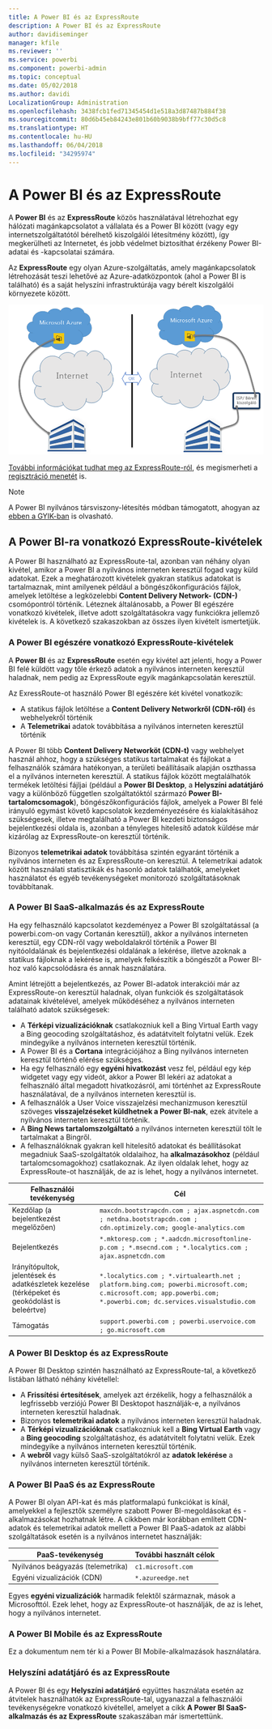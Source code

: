 ```yaml
---
title: A Power BI és az ExpressRoute
description: A Power BI és az ExpressRoute
author: davidiseminger
manager: kfile
ms.reviewer: ''
ms.service: powerbi
ms.component: powerbi-admin
ms.topic: conceptual
ms.date: 05/02/2018
ms.author: davidi
LocalizationGroup: Administration
ms.openlocfilehash: 3438fcb1fed71345454d1e518a3d87487b884f38
ms.sourcegitcommit: 80d6b45eb84243e801b60b9038b9bff77c30d5c8
ms.translationtype: HT
ms.contentlocale: hu-HU
ms.lasthandoff: 06/04/2018
ms.locfileid: "34295974"
---
```

# <a name="power-bi-and-expressroute"></a>A Power BI és az ExpressRoute
A **Power BI** és az **ExpressRoute** közös használatával létrehozhat egy hálózati magánkapcsolatot a vállalata és a Power BI között (vagy egy internetszolgáltatótól bérelhető kiszolgálói létesítmény között), így megkerülheti az Internetet, és jobb védelmet biztosíthat érzékeny Power BI-adatai és -kapcsolatai számára.

Az **ExpressRoute** egy olyan Azure-szolgáltatás, amely magánkapcsolatok létrehozását teszi lehetővé az Azure-adatközpontok (ahol a Power BI is található) és a saját helyszíni infrastruktúrája vagy bérelt kiszolgálói környezete között.

![](media/service-admin-power-bi-expressroute/pbi_expressroute_1.png)

[További információkat tudhat meg az ExpressRoute-ról](https://azure.microsoft.com/services/expressroute/), és megismerheti a [regisztráció menetét](https://azure.microsoft.com/pricing/details/expressroute/) is.

> [!NOTE]
> A Power BI nyilvános társviszony-létesítés módban támogatott, ahogyan az [ebben a GYIK-ban](https://docs.microsoft.com/azure/expressroute/expressroute-faqs) is olvasható.
> 
> 

## <a name="power-bi-expressroute-exceptions"></a>A Power BI-ra vonatkozó ExpressRoute-kivételek
A Power BI használható az ExpressRoute-tal, azonban van néhány olyan kivétel, amikor a Power BI a nyilvános interneten keresztül fogad vagy küld adatokat. Ezek a meghatározott kivételek gyakran statikus adatokat is tartalmaznak, mint amilyenek például a böngészőkonfigurációs fájlok, amelyek letöltése a legközelebbi **Content Delivery Network- (CDN-)** csomópontról történik. Léteznek általánosabb, a Power BI egészére vonatkozó kivételek, illetve adott szolgáltatásokra vagy funkciókra jellemző kivételek is. A következő szakaszokban az összes ilyen kivételt ismertetjük.

### <a name="overall-exceptions-to-power-bi-and-expressroute"></a>A Power BI egészére vonatkozó ExpressRoute-kivételek
A **Power BI** és az **ExpressRoute** esetén egy kivétel azt jelenti, hogy a Power BI felé küldött vagy tőle érkező adatok a nyilvános interneten keresztül haladnak, nem pedig az ExpressRoute egyik magánkapcsolatán keresztül.

Az ExressRoute-ot használó Power BI egészére két kivétel vonatkozik:

* A statikus fájlok letöltése a **Content Delivery Networkről (CDN-ről)** és webhelyekről történik
* A **Telemetrikai** adatok továbbítása a nyilvános interneten keresztül történik

A Power BI több **Content Delivery Networköt (CDN-t)** vagy webhelyet használ ahhoz, hogy a szükséges statikus tartalmakat és fájlokat a felhasználók számára hatékonyan, a területi beállításaik alapján oszthassa el a nyilvános interneten keresztül. A statikus fájlok között megtalálhatók termékek letöltési fájljai (például a **Power BI Desktop**, a **Helyszíni adatátjáró** vagy a különböző független szolgáltatóktól származó **Power BI-tartalomcsomagok**), böngészőkonfigurációs fájlok, amelyek a Power BI felé irányuló egymást követő kapcsolatok kezdeményezésére és kialakításához szükségesek, illetve megtalálható a Power BI kezdeti biztonságos bejelentkezési oldala is, azonban a tényleges hitelesítő adatok küldése már kizárólag az ExpressRoute-on keresztül történik.   

Bizonyos **telemetrikai adatok** továbbítása szintén egyaránt történik a nyilvános interneten és az ExpressRoute-on keresztül. A telemetrikai adatok között használati statisztikák és hasonló adatok találhatók, amelyeket használatot és egyéb tevékenységeket monitorozó szolgáltatásoknak továbbítanak.

### <a name="power-bi-saas-application-and-expressroute"></a>A Power BI SaaS-alkalmazás és az ExpressRoute
Ha egy felhasználó kapcsolatot kezdeményez a Power BI szolgáltatással (a powerbi.com-on vagy Cortanán keresztül), akkor a nyilvános interneten keresztül, egy CDN-ről vagy weboldalakról történik a Power BI nyitóoldalának és bejelentkezési oldalának a lekérése, illetve azoknak a statikus fájloknak a lekérése is, amelyek felkészítik a böngészőt a Power BI-hoz való kapcsolódásra és annak használatára.

Amint létrejött a bejelentkezés, az Power BI-adatok interakciói már az ExpressRoute-on keresztül haladnak, olyan funkciók és szolgáltatások adatainak kivételével, amelyek működéséhez a nyilvános interneten található adatok szükségesek:

* A **Térképi vizualizációknak** csatlakozniuk kell a Bing Virtual Earth vagy a Bing geocoding szolgáltatáshoz, és adatátvitelt folytatni velük. Ezek mindegyike a nyilvános interneten keresztül történik.
* A Power BI és a **Cortana** integrációjához a Bing nyilvános interneten keresztül történő elérése szükséges.
* Ha egy felhasználó egy **egyéni hivatkozást** vesz fel, például egy kép widgetet vagy egy videót, akkor a Power BI lekéri az adatokat a felhasználó által megadott hivatkozásról, ami történhet az ExpressRoute használatával, de a nyilvános interneten keresztül is.
* A felhasználók a User Voice visszajelzési mechanizmuson keresztül szöveges **visszajelzéseket küldhetnek a Power BI-nak**, ezek átvitele a nyilvános interneten keresztül történik.
* A **Bing News tartalomszolgáltató** a nyilvános interneten keresztül tölt le tartalmakat a Bingről.
* A felhasználóknak gyakran kell hitelesítő adatokat és beállításokat megadniuk SaaS-szolgáltatók oldalaihoz, ha **alkalmazásokhoz** (például tartalomcsomagokhoz) csatlakoznak. Az ilyen oldalak lehet, hogy az ExpressRoute-ot használják, de az is lehet, hogy a nyilvános internetet.

| Felhasználói tevékenység | Cél |
| --- | --- |
| Kezdőlap (a bejelentkezést megelőzően) |`maxcdn.bootstrapcdn.com ; ajax.aspnetcdn.com ; netdna.bootstrapcdn.com ; cdn.optimizely.com; google-analytics.com ` |
| Bejelentkezés |`*.mktoresp.com ; *.aadcdn.microsoftonline-p.com ; *.msecnd.com ; *.localytics.com ; ajax.aspnetcdn.com` |
| Irányítópultok, jelentések és adatkészletek kezelése (térképeket és geokódolást is beleértve) |`*.localytics.com ; *.virtualearth.net ; platform.bing.com; powerbi.microsoft.com; c.microsoft.com; app.powerbi.com; *.powerbi.com; dc.services.visualstudio.com ` |
| Támogatás |`support.powerbi.com ; powerbi.uservoice.com ; go.microsoft.com ` |

### <a name="power-bi-desktop-and-expressroute"></a>A Power BI Desktop és az ExpressRoute
A Power BI Desktop szintén használható az ExpressRoute-tal, a következő listában látható néhány kivétellel:

* A **Frissítési értesítések**, amelyek azt érzékelik, hogy a felhasználók a legfrissebb verziójú Power BI Desktopot használják-e, a nyilvános interneten keresztül haladnak.
* Bizonyos **telemetrikai adatok** a nyilvános interneten keresztül haladnak.
* A **Térképi vizualizációknak** csatlakozniuk kell a **Bing Virtual Earth** vagy a **Bing geocoding** szolgáltatáshoz, és adatátvitelt folytatni velük. Ezek mindegyike a nyilvános interneten keresztül történik.
* A **webről** vagy külső SaaS-szolgáltatókról az **adatok lekérése** a nyilvános interneten keresztül történik.

### <a name="power-bi-paas-and-expressroute"></a>A Power BI PaaS és az ExpressRoute
A Power BI olyan API-kat és más platformalapú funkciókat is kínál, amelyekkel a fejlesztők személyre szabott Power BI-megoldásokat és -alkalmazásokat hozhatnak létre. A cikkben már korábban említett CDN-adatok és telemetrikai adatok mellett a Power BI PaaS-adatok az alábbi szolgáltatások esetén is a nyilvános internetet használják:

| PaaS-tevékenység | További használt célok |
| --- | --- |
| Nyilvános beágyazás (telemetrika) |`c1.microsoft.com` |
| Egyéni vizualizációk (CDN) |`*.azureedge.net` |

Egyes **egyéni vizualizációk** harmadik felektől származnak, mások a Microsofttól. Ezek lehet, hogy az ExpressRoute-ot használják, de az is lehet, hogy a nyilvános internetet.

### <a name="power-bi-mobile-and-expressroute"></a>A Power BI Mobile és az ExpressRoute
Ez a dokumentum nem tér ki a Power BI Mobile-alkalmazások használatára.  

### <a name="on-premises-data-gateway-and-expressroute"></a>Helyszíni adatátjáró és az ExpressRoute
A Power BI és egy **Helyszíni adatátjáró** együttes használata esetén az átvitelek használhatók az ExpressRoute-tal, ugyanazzal a felhasználói tevékenységekre vonatkozó kivétellel, amelyet a cikk **A Power BI SaaS-alkalmazás és az ExpressRoute** szakaszában már ismertettünk.  

